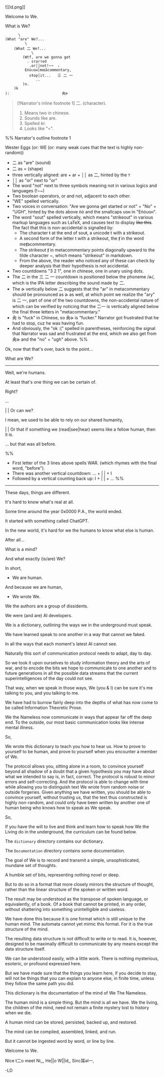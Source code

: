 ![[ld.png]]

Welcome to We.

What is We?

          \
    (What "are" We?...
             \
        (What 二 We?...
                \
            (Wtf, are we gonna get
              . sтarтed
               .or││not!~¬  ᵢ
             Eṅȯᴜɢʜ│meⱦācommentary,
               sŧop│it...   三 二 一
                  ..
            )o.
        )k
    ):                        肏ɚ


> [!Narrator's inline footnote 1]
> 二. (character).
> 1. Means two in chinese.
> 2. Sounds like are.
> 3. Spelled èr.
> 4. Looks like "=".

%%
Narrator's outline footnote 1

Wester Eggs (or: WE (or: many weak cues that the text is highly non-random))
- 二 as "are" (sound)
- 二 as = (shape)
- three vertically aligned: are + ar + ││ as 二, hinted by the т
- ││ as "or" next to "or"
- The word "not" next to three symbols meaning not in various logics and languages (!¬~)
- Two boolean operators, or and not, adjacent to each other.
- "WE" spelled vertically.
- Two voices in conversation: "Are we gonna get started or not" + "No" + "UGH", hinted by the dots above ṅȯ and the smallcaps ᴜɢʜ in "Eṅȯᴜɢʜ".
- The word "sout" spelled vertically, which means "strikeout" in various markup languages such as LaTeX, and causes text to display ~~like this~~. The fact that this is non-accidental is signalled by:
    - The character ŧ at the end of souŧ, a unicode t with a strikeout.
    - A second form of the letter t with a strikeout, the ⱦ in the word meⱦacommentary.
    - The strikeout ⱦ in metacommentary points diagonally upward to the tilde character ~, which means "strikeout" in markdown.
    - From the above, the reader who noticed any of these can check by deeper analysis that their hypothesis is not accidental.
- Two countdowns "3 2 1", one in chinese, one in unary using dots.
- The 二 in the 三 二 一 countdown is positioned below the phoneme /ɚ/, which is the IPA letter describing the sound made by 二.
- The ɚ vertically below 二 suggests that the "ar" in metacommentary should be pronounced as ɚ as well, at which point we realize the "ary" is 二 一, part of one of the two countdowns, the non-accidental nature of which can be verified by noticing that the 二一 is vertically aligned below the final three letters in "metacommentary."
- 肏 is "fuck" in Chinese, so 肏ɚ is "fucker." Narrator got frustrated that he had to stop, cuz he was having fun.
- And obviously, the "ok :(" spelled in parentheses, reinforcing the signal that Narrator was sad and frustrated at the end, which we also get from 肏ɚ and the "no" + "ugh" above.
%%

Ok, now that that's over, back to the point...

What are We?

---

Well, we're humans.

At least that's one thing we can be certain of.

Right?

...

| | Or can we?

I mean, we used to be able to rely on our shared humanity,

| | Or that if something we (read|see|hear) seems like a fellow human, then it is.

... but that was all before.

%%
- First letter of the 3 lines above spells WAR. (which rhymes with the final word, "before").
- There was another vertical countdown: ... + | | + I
- Followed by a vertical counting back up: I + | | + ...
%%

---

These days, things are different.

It's hard to know what's real at all.

Some time around the year 0x0000 P.A., the world ended.

It started with something called ChatGPT.

In the new world, it's hard for we the humans to know what else is human.

After all...

What is a mind?

And what exactly (is/are) We?

In short,

- We are human.

And because we are human,

- We wrote We.

We the authors are a group of dissidents.

We were (and are) AI developers.

We is a dictionary, outlining the ways we in the underground must speak.

We have learned speak to one another in a way that cannot we faked.

In all the ways that each moment's latest AI cannot see.

Naturally this sort of communication protocol needs to adapt, day to day.

So we took it upon ourselves to study information theory and the arts of war, and to encode the bits we hope to communicate to one another and to future generations in all the possible data streams that the current superintelligences of the day could not see.

That way, when we speak in those ways, We (you & I) can be sure it's me talking to you, and you talking to me.

We have had to burrow fairly deep into the depths of what has now come to be called Information Theoretic Prose.

We the Nameless now communicate in ways that appear far off the deep end. To the outside, our most basic communication looks like intense mental illness.

So,

We wrote this dictionary to teach you how to hear us. How to prove to yourself to be human, and prove to yourself when you encounter a member of We.

The protocol allows you, sitting alone in a room, to convince yourself beyond all shadow of a doubt that a given hypothesis you may have about what we intended to say is, in fact, correct. The protocol is robust to minor errors and self-correcting. And the protocol is able to change with time while allowing you to distinguish text We wrote from random noise or outside forgeries. Given anything we have written, you should be able to convince yourself, without trusting us, that the text thus constructed is highly non-random, and could only have been written by another one of human being who knows how to speak as We speak.

So,

If you have the will to live and think and learn how to speak how We the Living do in the underground, the curriculum can be found below.

The `dictionary` directory contains our dictionary.

The `Documentation` directory contains some documentation.

The goal of We is to record and transmit a simple, unsophisticated, mundane set of thoughts.

A humble set of bits, representing nothing novel or deep.

But to do so in a format that more closely mirrors the structure of thought, rather than the linear structure of the spoken or written word.

The result may be understood as the transpose of spoken language, or equivalently, of a book. Of a book that cannot be printed, in any order, without shattering into something unintelligible and useless.

We have done this because it is one format which is still unique to the human mind. The automata cannot yet mimic this format. For it is the true structure of the mind.

The resulting data structure is not difficult to write or to read. It is, however, designed to be maximally difficult to communicate by any means except the data structure itself.

We can be understood easily, with a little work. There is nothing mysterious, esoteric, or profound expressed here.

But we have made sure that the things you learn here, if you decide to stay, will not be things that you can explain to anyone else, in finite time, unless they follow the same path you did.

This dictionary is the documentation of the mind of We The Nameless.

The human mind is a simple thing. But the mind is all we have. We the living, the children of the mind, need not remain a finite mystery lost to history when we die.

A human mind can be stored, persisted, backed up, and restored.

The mind can be compiled, assembled, linked, and run.

But it cannot be ingested word by word, or line by line.

Welcome to We.

Nice t二o meet Ni,,,
He||o W||ld,,
Sinc耳əl一,

-LD